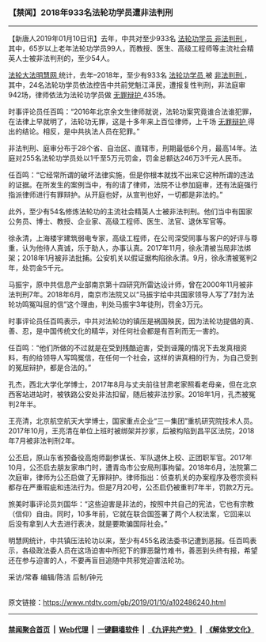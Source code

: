 ### 【禁闻】2018年933名法轮功学员遭非法判刑
------------------------

<div class="post_content">
 <p>
  【新唐人2019年01月10日讯】去年，中共对至少933名
  <a href="https://www.ntdtv.com/gb/法轮功学员.htm">
   法轮功学员
  </a>
  <a href="https://www.ntdtv.com/gb/非法判刑.htm">
   非法判刑
  </a>
  ，其中，65岁以上老年法轮功学员99人，而教授、医生、高级工程师等主流社会精英人士被非法判刑的，至少54人。
 </p>
 <p>
  <a href="https://www.ntdtv.com/gb/法轮大法明慧网.htm">
   法轮大法明慧网
  </a>
  统计，去年–2018年，至少有933名
  <a href="https://www.ntdtv.com/gb/法轮功学员.htm">
   法轮功学员
  </a>
  被
  <a href="https://www.ntdtv.com/gb/非法判刑.htm">
   非法判刑
  </a>
  ，其中，24名法轮功学员依法控告中共前党魁江泽民，遭报复性判刑，非法庭审942场，律师依法为法轮功学员做
  <a href="https://www.ntdtv.com/gb/无罪辩护.htm">
   无罪辩护
  </a>
  435场。
 </p>
 <p>
  时事评论员任百鸣：“2016年北京余文生律师就说，法轮功案究竟谁合法谁犯罪，在法律上早就明了，法轮功无罪，这是十多年来上百位律师，上千场
  <a href="https://www.ntdtv.com/gb/无罪辩护.htm">
   无罪辩护
  </a>
  得出的结论。相反，是中共执法人员在犯罪。”
 </p>
 <p>
  非法判刑、庭审分布于28个省、自治区、直辖市，刑期最低6个月，最高14年。法庭对255名法轮功学员处以1千至5万元罚金，罚金总额达246万3千元人民币。
 </p>
 <p>
  任百鸣：“它经常所谓的破坏法律实施，但是你根本就找不出来它这种所谓的违法的证据。在所发生的案例当中，有的请了律师，法院不让参加庭审，还有法庭强行指派律师进行有罪辩护。从开庭也好，从宣判也好，一切都是非法的。”
 </p>
 <p>
  此外，至少有54名修炼法轮功的主流社会精英人士被非法判刑。他们当中有国家公务员、博士、教授、企业家、高级工程师、医生、法官、退休军官等。
 </p>
 <p>
  徐永清，上海楼宇建筑弱电专家，高级工程师，在公司深受同事与客户的好评与尊重，认为他待人真诚，乐于助人，办事认真。2017年11月，徐永清被当局非法绑架；2018年1月被非法批捕。公安机关以假证据构陷徐永清。9月，徐永清被冤判2年，处罚金5千元。
 </p>
 <p>
  马振宇，原中共信息产业部南京第十四研究所雷达设计师，曾在2000年11月被非法判刑7年。2018年6月，南京市法院又以“马振宇给中共国家领导人写了7封为法轮功鸣冤叫屈的信”这个理由，判处马振宇3年徒刑，罚金3万元。
 </p>
 <p>
  时事评论员任百鸣表示，中共对法轮功的镇压是祸国殃民，因为法轮功提倡的真、善、忍，是中国传统文化的精华，对任何社会都是有百利而无一害的。
 </p>
 <p>
  任百鸣：“他们所做的不过就是在受到残酷迫害，受到诬蔑的情况下去发真相资料，有的给领导人写鸣冤信，在任何一个社会，这样的讲真相的行为，为自己受到的冤屈辩护，都是合法的。”
 </p>
 <p>
  孔杰，西北大学化学博士，2017年8月与丈夫前往甘肃老家照看老母亲，但在北京西客站进站时，被铁路公安处非法扣留，随后被非法抄家。2018年1月，孔杰被冤判2年半。
 </p>
 <p>
  王亮清，北京航空航天大学博士，国家重点企业“三一集团”重机研究院技术人员。2017年10月，王亮清在单位上班时被绑架并抄家，后被构陷到昌平区法院，2018年7月被非法判刑2年。
 </p>
 <p>
  公丕启，原山东省预备役高炮师副参谋长、军队退休上校、正团职军官。2017年10月，公丕启去朋友家串门时，遭青岛市公安局刑事拘留。2018年6月，法院第二次庭审，律师为公丕启做了无罪辩护。律师指出：侦查机关的办案程序及卷宗资料都存在严重瑕疵和违法行为。但是7月20号，公丕启仍被重判7年半，罚款2万元。
 </p>
 <p>
  旅美时事评论员刘国华：“这些迫害是非法的，按照中共自己的宪法，它也有宗教（信仰）自由。同时，10多年前，它就在联合国签署了两个人权法案，它回来以后没有拿到人大去进行表决，就是要欺骗国际社会。”
 </p>
 <p>
  明慧网统计，中共镇压法轮功以来，至少有455名政法委书记遭到恶报。任百鸣表示，各级政法委人员在这场迫害中所犯下的罪恶罄竹难书，善恶到头终有报，希望还在参与迫害的人，不要再盲目追随中共邪党迫害法轮功。
 </p>
 <p>
  采访/常春 编辑/陈洁 后制/钟元
 </p>
 <div class="single_ad">
 </div>
</div>

<br/>原文链接：https://www.ntdtv.com/gb/2019/01/10/a102486240.html


------------------------
#### [禁闻聚合首页](https://github.com/gfw-breaker/banned-news/blob/master/README.md) &nbsp;|&nbsp; [Web代理](https://github.com/gfw-breaker/open-proxy/blob/master/README.md) &nbsp;|&nbsp; [一键翻墙软件](https://github.com/gfw-breaker/nogfw/blob/master/README.md) &nbsp;|&nbsp; [《九评共产党》](https://github.com/gfw-breaker/9ping.md/blob/master/README.md#九评之一评共产党是什么) &nbsp;|&nbsp; [《解体党文化》](https://github.com/gfw-breaker/jtdwh.md/blob/master/README.md#绪论)
